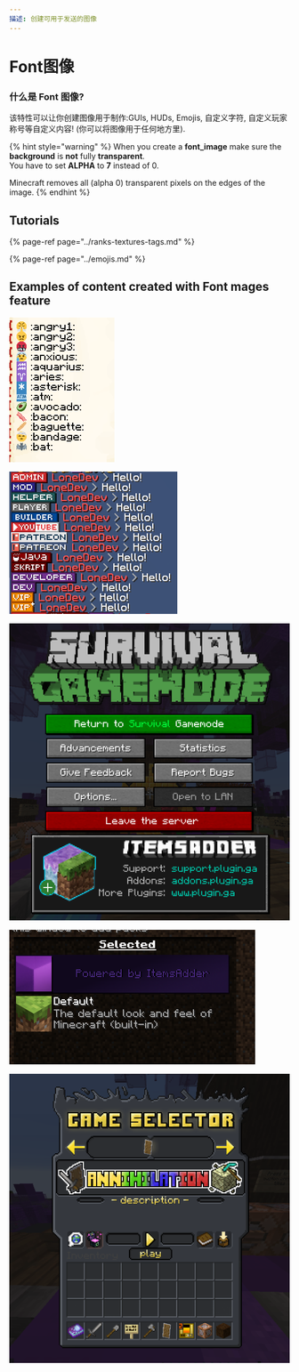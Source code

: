 ```yaml
---
描述: 创建可用于发送的图像
---
```


# Font图像

### 什么是 Font 图像?

该特性可以让你创建图像用于制作:GUIs, HUDs, Emojis, 自定义字符, 自定义玩家称号等自定义内容! \(你可以将图像用于任何地方里\).

{% hint style="warning" %}
When you create a **font\_image** make sure the **background** is **not** fully **transparent**.  
You have to set **ALPHA** to **7** instead of 0.

Minecraft removes all \(alpha 0\) transparent pixels on the edges of the image.
{% endhint %}

## Tutorials

{% page-ref page="../ranks-textures-tags.md" %}

{% page-ref page="../emojis.md" %}

## Examples of content created with Font mages feature

![](../../../../.gitbook/assets/immagine%20%28102%29.png)

![](../../../../.gitbook/assets/image%20%2827%29%20%284%29.png)

![](../../../../.gitbook/assets/immagine%20%28104%29.png)

![](../../../../.gitbook/assets/immagine%20%28110%29.png)

![](../../../../.gitbook/assets/immagine%20%28113%29.png)

